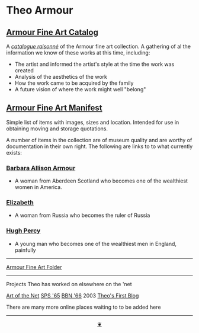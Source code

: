 # Theo Armour


## [Armour Fine Art Catalog]( #everlandings/theo-armour/armour-fine-art/armour-fine-art-catalog.md )

A [_catalogue raisonné_]( https://en.wikipedia.org/wiki/Catalogue_raisonn%C3%A9 ) of the Armour fine art collection. A gathering of al the information we know of these works at this time, including:

* The artist and informed the artist's style at the time the work was created
* Analysis of the aesthetics of the work
* How the work came to be acquired by the family
* A future vision of where the work might well "belong"

## [Armour Fine Art Manifest]( #everlandings/theo-armour/armour-fine-art/2020-armour-fine-art-manifest.md )

Simple list of items with images, sizes and location. Intended for use in obtaining moving and storage quotations.

A number of items in the collection are of museum quality and are worthy of documentation in their own right. The following are links to to what currently exists:

### [Barbara Allison Armour]( #everlandings/theo-armour/barbara-allison-armour/README.md )

* A woman from Aberdeen Scotland who becomes one of the wealthiest women in America.

### [Elizabeth]( #everlandings/theo-armour/elizabeth/README.md )

* A woman from Russia who becomes the ruler of Russia

### [Hugh Percy]( #everlandings/theo-armour/hugh-percy/README.md )

* A young man who becomes one of the wealthiest men in England, painfully

***

[Armour Fine Art Folder]( #everlandings/theo-armour/armour-fine-art/README.md )


***

Projects Theo has worked on elsewhere on the 'net

[Art of the Net]( https://artofthenet2009.wordpress.com/)
[SPS '65]( http://sps65.com )
[BBN '66]( http://bbn66.com )
2003 [Theo's First Blog]( https://theofirst.blogspot.com/ )

There are many more online places waiting to to be added here

***

<center title="You have reached the end of the line" ><a title="Return to top" href="javascript:window.scrollTo(0,0);" class=aDingbat > ❦ </a></center>
